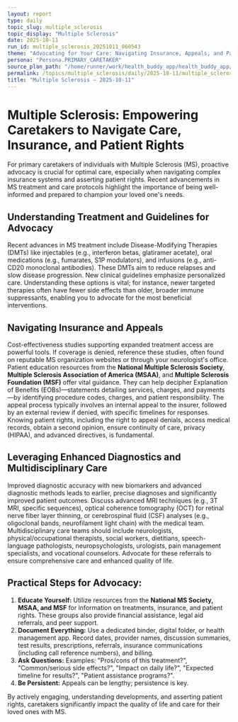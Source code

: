 ```yaml
---
layout: report
type: daily
topic_slug: multiple_sclerosis
topic_display: "Multiple Sclerosis"
date: 2025-10-11
run_id: multiple_sclerosis_20251011_060543
theme: "Advocating for Your Care: Navigating Insurance, Appeals, and Patient Rights"
persona: "Persona.PRIMARY_CARETAKER"
source_plan_path: "/home/runner/work/health_buddy_app/health_buddy_app/.results/multiple_sclerosis/weekly_plan/2025-10-06/plan.json"
permalink: /topics/multiple_sclerosis/daily/2025-10-11/multiple_sclerosis_20251011_060543/
title: "Multiple Sclerosis — 2025-10-11"
---
```


# Multiple Sclerosis: Empowering Caretakers to Navigate Care, Insurance, and Patient Rights

For primary caretakers of individuals with Multiple Sclerosis (MS), proactive advocacy is crucial for optimal care, especially when navigating complex insurance systems and asserting patient rights. Recent advancements in MS treatment and care protocols highlight the importance of being well-informed and prepared to champion your loved one's needs.

## Understanding Treatment and Guidelines for Advocacy

Recent advances in MS treatment include Disease-Modifying Therapies (DMTs) like injectables (e.g., interferon betas, glatiramer acetate), oral medications (e.g., fumarates, S1P modulators), and infusions (e.g., anti-CD20 monoclonal antibodies). These DMTs aim to reduce relapses and slow disease progression. New clinical guidelines emphasize personalized care. Understanding these options is vital; for instance, newer targeted therapies often have fewer side effects than older, broader immune suppressants, enabling you to advocate for the most beneficial interventions.

## Navigating Insurance and Appeals

Cost-effectiveness studies supporting expanded treatment access are powerful tools. If coverage is denied, reference these studies, often found on reputable MS organization websites or through your neurologist's office. Patient education resources from the **National Multiple Sclerosis Society**, **Multiple Sclerosis Association of America (MSAA)**, and **Multiple Sclerosis Foundation (MSF)** offer vital guidance. They can help decipher Explanation of Benefits (EOBs)—statements detailing services, charges, and payments—by identifying procedure codes, charges, and patient responsibility. The appeal process typically involves an internal appeal to the insurer, followed by an external review if denied, with specific timelines for responses. Knowing patient rights, including the right to appeal denials, access medical records, obtain a second opinion, ensure continuity of care, privacy (HIPAA), and advanced directives, is fundamental.

## Leveraging Enhanced Diagnostics and Multidisciplinary Care

Improved diagnostic accuracy with new biomarkers and advanced diagnostic methods leads to earlier, precise diagnoses and significantly improved patient outcomes. Discuss advanced MRI techniques (e.g., 3T MRI, specific sequences), optical coherence tomography (OCT) for retinal nerve fiber layer thinning, or cerebrospinal fluid (CSF) analyses (e.g., oligoclonal bands, neurofilament light chain) with the medical team. Multidisciplinary care teams should include neurologists, physical/occupational therapists, social workers, dietitians, speech-language pathologists, neuropsychologists, urologists, pain management specialists, and vocational counselors. Advocate for these referrals to ensure comprehensive care and enhanced quality of life.

## Practical Steps for Advocacy:

1.  **Educate Yourself:** Utilize resources from the **National MS Society, MSAA, and MSF** for information on treatments, insurance, and patient rights. These groups also provide financial assistance, legal aid referrals, and peer support.
2.  **Document Everything:** Use a dedicated binder, digital folder, or health management app. Record dates, provider names, discussion summaries, test results, prescriptions, referrals, insurance communications (including call reference numbers), and billing.
3.  **Ask Questions:** Examples: "Pros/cons of this treatment?", "Common/serious side effects?", "Impact on daily life?", "Expected timeline for results?", "Patient assistance programs?".
4.  **Be Persistent:** Appeals can be lengthy; persistence is key.

By actively engaging, understanding developments, and asserting patient rights, caretakers significantly impact the quality of life and care for their loved ones with MS.
